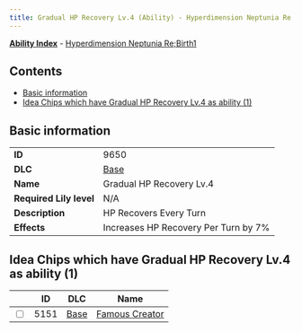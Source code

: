 ```yaml
---
title: Gradual HP Recovery Lv.4 (Ability) - Hyperdimension Neptunia Re;Birth1
---
```


[**Ability Index**](/neptunia/rb1/ability/index.html) - [Hyperdimension Neptunia Re;Birth1](/neptunia/rb1)

## Contents

- [Basic information](#basic-information)
- [Idea Chips which have Gradual HP Recovery Lv.4 as ability (1)](#idea-chips-which-have-gradual-hp-recovery-lv4-as-ability-1)

## Basic information

|   |   |
| -- | -- |
| **ID** | 9650
**DLC** | [Base](/neptunia/rb1/dlc/1-base.html)
**Name** | Gradual HP Recovery Lv.4
**Required Lily level** | N/A
**Description** | HP Recovers Every Turn
**Effects** | Increases HP Recovery Per Turn by 7% |


## Idea Chips which have Gradual HP Recovery Lv.4 as ability (1)

|    | ID | DLC | Name |
| -- | -- | --- | ---- |
| <input type="checkbox" id="rb1-item-1-5151" class="trackbox" /> | 5151 | [Base](/neptunia/rb1/dlc/1-base.html) | [Famous Creator](/neptunia/rb1/item/1-5151-famous-creator.html) |
